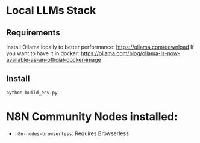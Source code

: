 # Local LLMs Stack

## Requirements

Install Ollama locally to better performance: https://ollama.com/download
If you want to have it in docker: https://ollama.com/blog/ollama-is-now-available-as-an-official-docker-image

## Install

```bash
python build_env.py
```

# N8N Community Nodes installed:

- `n8n-nodes-browserless`: Requires Browserless

